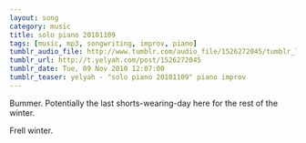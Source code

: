 ```yaml
---
layout: song
category: music
title: solo piano 20101109
tags: [music, mp3, songwriting, improv, piano]
tumblr_audio_file: http://www.tumblr.com/audio_file/1526272045/tumblr_lbmqd5Etfe1qzo4ep
tumblr_url: http://t.yelyah.com/post/1526272045
tumblr_date: Tue, 09 Nov 2010 12:07:00
tumblr_teaser: yelyah - "solo piano 20101109" piano improv
---
```

Bummer. Potentially the last shorts-wearing-day here for the rest of the winter.

Frell winter.

